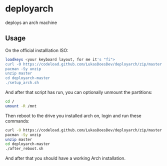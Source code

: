 # deployarch
deploys an arch machine

## Usage

On the official installlation ISO:
```sh
loadkeys <your keyboard layout, for me it's "fi">
curl -O https://codeload.github.com/LukasDoesDev/deployarch/zip/master
pacman -Sy unzip
unzip master
cd deployarch-master
./setup_arch.sh
```
And after that script has run, you can optionally unmount the partitions:
```sh
cd /
umount -R /mnt
```
Then reboot to the drive you installed arch on, login and run these commands:
```sh
curl -O https://codeload.github.com/LukasDoesDev/deployarch/zip/master
pacman -Sy unzip
unzip master
cd deployarch-master
./after_reboot.sh
```
And after that you should have a working Arch installation.

